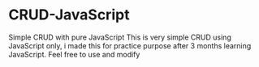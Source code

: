 # CRUD-JavaScript
Simple CRUD with pure JavaScript
This is very simple CRUD using JavaScript only, i made this for practice purpose after 3 months learning JavaScript. Feel free to use and modify
